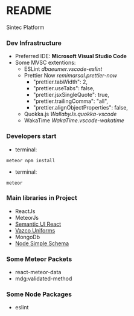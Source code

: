 # README #

Sintec Platform

### Dev Infrastructure ###
* Preferred IDE: __Microsoft Visual Studio Code__
* Some MVSC extentions:
  * ESLint *dbaeumer.vscode-eslint*
  * Prettier Now *remimarsal.prettier-now*
    * "prettier.tabWidth": 2,
    * "prettier.useTabs": false,
    * "prettier.jsxSingleQuote": true,
    * "prettier.trailingComma": "all",
    * "prettier.alignObjectProperties": false,
  * Quokka.js *WallabyJs.quokka-vscode*
  * WakaTime *WakaTime.vscode-wakatime*

### Developers start ###
* terminal:
```
meteor npm install
```
* terminal:
```
meteor
```

### Main libraries in Project ###
* ReactJs
* MeteorJs
* [Semantic UI React](https://react.semantic-ui.com)
* [Vazco Uniforms](https://github.com/vazco/uniforms)
* MongoDb
* [Node Simple Schema](https://github.com/aldeed/node-simple-schema)

### Some Meteor Packets ###
* react-meteor-data
* mdg:validated-method

### Some Node Packages ###
* eslint

